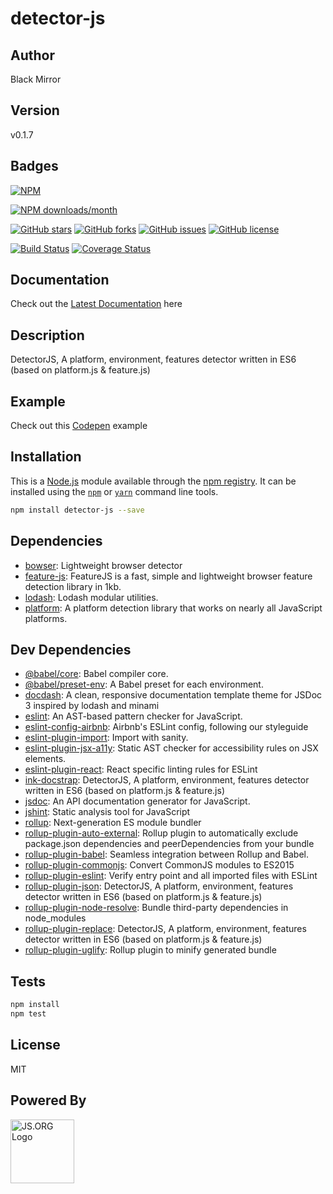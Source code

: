 # detector-js

## Author
Black Mirror

## Version
v0.1.7

## Badges

[![NPM](https://nodei.co/npm/detector-js.png)](https://nodei.co/npm/detector-js/)

[![NPM downloads/month](https://img.shields.io/npm/dm/detector-js.svg)](hhttps://img.shields.io/npm/dm/detector-js.svg)

[![GitHub stars](https://img.shields.io/github/stars/blackmirror1980/detector-js.svg?style=plastic)](https://github.com/blackmirror1980/detector-js/stargazers) [![GitHub forks](https://img.shields.io/github/forks/blackmirror1980/detector-js.svg?style=plastic)](https://github.com/blackmirror1980/detector-js/network) [![GitHub issues](https://img.shields.io/github/issues/blackmirror1980/detector-js.svg?style=plastic)](https://github.com/blackmirror1980/detector-js/issues) [![GitHub license](https://img.shields.io/github/license/blackmirror1980/detector-js.svg?style=plastic)](https://github.com/blackmirror1980/detector-js/blob/master/LICENSE) 

[![Build Status](https://travis-ci.org/blackmirror1980/detector-js.svg?branch=master)](https://travis-ci.org/blackmirror1980/detector-js) [![Coverage Status](https://coveralls.io/repos/github/blackmirror1980/detector-js/badge.svg?branch=master)](https://coveralls.io/github/blackmirror1980/detector-js?branch=master)

## Documentation
Check out the [Latest Documentation](https://blackmirror1980.github.io/detector-js/docs/index.html) here

## Description
DetectorJS, A platform, environment, features detector written in ES6 (based on platform.js &amp; feature.js)

## Example
Check out this [Codepen]() example

## Installation

This is a [Node.js](https://nodejs.org/) module available through the 
[npm registry](https://www.npmjs.com/). It can be installed using the 
[`npm`](https://docs.npmjs.com/getting-started/installing-npm-packages-locally)
or 
[`yarn`](https://yarnpkg.com/en/)
command line tools.

```sh
npm install detector-js --save
```

## Dependencies

- [bowser](https://ghub.io/bowser): Lightweight browser detector
- [feature-js](https://ghub.io/feature-js): FeatureJS is a fast, simple and lightweight browser feature detection library in 1kb.
- [lodash](https://ghub.io/lodash): Lodash modular utilities.
- [platform](https://ghub.io/platform): A platform detection library that works on nearly all JavaScript platforms.

## Dev Dependencies

- [@babel/core](https://ghub.io/@babel/core): Babel compiler core.
- [@babel/preset-env](https://ghub.io/@babel/preset-env): A Babel preset for each environment.
- [docdash](https://ghub.io/docdash): A clean, responsive documentation template theme for JSDoc 3 inspired by lodash and minami
- [eslint](https://ghub.io/eslint): An AST-based pattern checker for JavaScript.
- [eslint-config-airbnb](https://ghub.io/eslint-config-airbnb): Airbnb&#39;s ESLint config, following our styleguide
- [eslint-plugin-import](https://ghub.io/eslint-plugin-import): Import with sanity.
- [eslint-plugin-jsx-a11y](https://ghub.io/eslint-plugin-jsx-a11y): Static AST checker for accessibility rules on JSX elements.
- [eslint-plugin-react](https://ghub.io/eslint-plugin-react): React specific linting rules for ESLint
- [ink-docstrap](https://ghub.io/ink-docstrap): DetectorJS, A platform, environment, features detector written in ES6 (based on platform.js &amp; feature.js)
- [jsdoc](https://ghub.io/jsdoc): An API documentation generator for JavaScript.
- [jshint](https://ghub.io/jshint): Static analysis tool for JavaScript
- [rollup](https://ghub.io/rollup): Next-generation ES module bundler
- [rollup-plugin-auto-external](https://ghub.io/rollup-plugin-auto-external): Rollup plugin to automatically exclude package.json dependencies and peerDependencies from your bundle
- [rollup-plugin-babel](https://ghub.io/rollup-plugin-babel): Seamless integration between Rollup and Babel.
- [rollup-plugin-commonjs](https://ghub.io/rollup-plugin-commonjs): Convert CommonJS modules to ES2015
- [rollup-plugin-eslint](https://ghub.io/rollup-plugin-eslint): Verify entry point and all imported files with ESLint
- [rollup-plugin-json](https://ghub.io/rollup-plugin-json): DetectorJS, A platform, environment, features detector written in ES6 (based on platform.js &amp; feature.js)
- [rollup-plugin-node-resolve](https://ghub.io/rollup-plugin-node-resolve): Bundle third-party dependencies in node_modules
- [rollup-plugin-replace](https://ghub.io/rollup-plugin-replace): DetectorJS, A platform, environment, features detector written in ES6 (based on platform.js &amp; feature.js)
- [rollup-plugin-uglify](https://ghub.io/rollup-plugin-uglify): Rollup plugin to minify generated bundle

## Tests

```sh
npm install
npm test
```


## License

MIT

## Powered By
<a href="http://js.org" target="_blank" title="JS.ORG | JavaScript Community">
<img src="http://logo.js.org/dark_horz.png" width="102" alt="JS.ORG Logo"/></a>
<!-- alternatives [bright|dark]_[horz|vert|tiny].png (width[horz:102,vert:50,tiny:77]) -->
